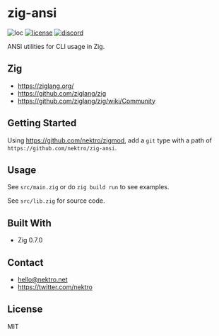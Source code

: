 # zig-ansi
![loc](https://sloc.xyz/github/nektro/zig-ansi)
[![license](https://img.shields.io/github/license/nektro/zig-ansi.svg)](https://github.com/nektro/zig-ansi/blob/master/LICENSE)
[![discord](https://img.shields.io/discord/551971034593755159.svg?logo=discord)](https://discord.gg/P6Y4zQC)

ANSI utilities for CLI usage in Zig.

## Zig
- https://ziglang.org/
- https://github.com/ziglang/zig
- https://github.com/ziglang/zig/wiki/Community

## Getting Started
Using https://github.com/nektro/zigmod, add a `git` type with a path of `https://github.com/nektro/zig-ansi`.

## Usage
See `src/main.zig` or do `zig build run` to see examples.

See `src/lib.zig` for source code.

## Built With
- Zig 0.7.0

## Contact
- hello@nektro.net
- https://twitter.com/nektro

## License
MIT
